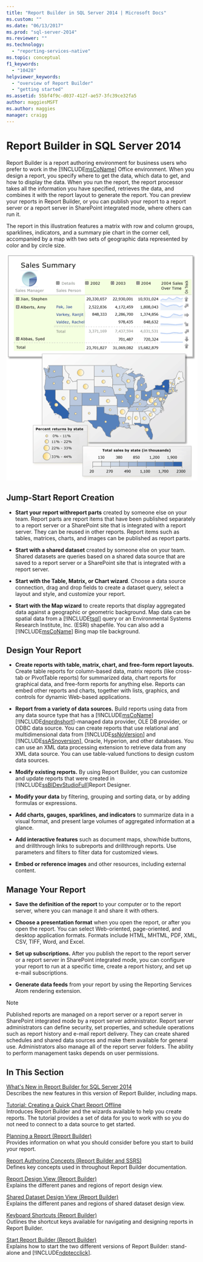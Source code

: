 ```yaml
---
title: "Report Builder in SQL Server 2014 | Microsoft Docs"
ms.custom: ""
ms.date: "06/13/2017"
ms.prod: "sql-server-2014"
ms.reviewer: ""
ms.technology: 
  - "reporting-services-native"
ms.topic: conceptual
f1_keywords: 
  - "10428"
helpviewer_keywords: 
  - "overview of Report Builder"
  - "getting started"
ms.assetid: 55bf4f9c-d037-412f-ae57-3fc39ce32fa5
author: maggiesMSFT
ms.author: maggies
manager: craigg
---
```

# Report Builder in SQL Server 2014
  Report Builder is a report authoring environment for business users who prefer to work in the [!INCLUDE[msCoName](../../../includes/msconame-md.md)] Office environment. When you design a report, you specify where to get the data, which data to get, and how to display the data. When you run the report, the report processor takes all the information you have specified, retrieves the data, and combines it with the report layout to generate the report. You can preview your reports in Report Builder, or you can publish your report to a report server or a report server in SharePoint integrated mode, where others can run it.  
  
 The report in this illustration features a matrix with row and column groups, sparklines, indicators, and a summary pie chart in the corner cell, accompanied by a map with two sets of geographic data represented by color and by circle size.  
  
 ![rs_GettingStartedReport](../media/rs-gettingstartedreport.gif "rs_GettingStartedReport")  
  
##  <a name="JumpStartReptCreation"></a> Jump-Start Report Creation  
  
-   **Start your report withreport parts** created by someone else on your team. Report parts are report items that have been published separately to a report server or a SharePoint site that is integrated with a report server. They can be reused in other reports. Report items such as tables, matrices, charts, and images can be published as report parts.  
  
-   **Start with a shared dataset** created by someone else on your team. Shared datasets are queries based on a shared data source that are saved to a report server or a SharePoint site that is integrated with a report server.  
  
-   **Start with the Table, Matrix, or Chart wizard**. Choose a data source connection, drag and drop fields to create a dataset query, select a layout and style, and customize your report.  
  
-   **Start with the Map wizard** to create reports that display aggregated data against a geographic or geometric background. Map data can be spatial data from a [!INCLUDE[tsql](../../includes/tsql-md.md)] query or an Environmental Systems Research Institute, Inc. (ESRI) shapefile. You can also add a [!INCLUDE[msCoName](../../../includes/msconame-md.md)] Bing map tile background.  
  

  
##  <a name="DesignRept"></a> Design Your Report  
  
-   **Create reports with table, matrix, chart, and free-form report layouts.** Create table reports for column-based data, matrix reports (like cross-tab or PivotTable reports) for summarized data, chart reports for graphical data, and free-form reports for anything else. Reports can embed other reports and charts, together with lists, graphics, and controls for dynamic Web-based applications.  
  
-   **Report from a variety of data sources.** Build reports using data from any data source type that has a [!INCLUDE[msCoName](../../../includes/msconame-md.md)] [!INCLUDE[dnprdnshort](../../includes/dnprdnshort-md.md)]-managed data provider, OLE DB provider, or ODBC data source. You can create reports that use relational and multidimensional data from [!INCLUDE[ssNoVersion](../../includes/ssnoversion-md.md)] and [!INCLUDE[ssASnoversion](../../includes/ssasnoversion-md.md)], Oracle, Hyperion, and other databases. You can use an XML data processing extension to retrieve data from any XML data source. You can use table-valued functions to design custom data sources.  
  
-   **Modify existing reports.** By using Report Builder, you can customize and update reports that were created in [!INCLUDE[ssBIDevStudioFull](../../includes/ssbidevstudiofull-md.md)]Report Designer.  
  
-   **Modify your data** by filtering, grouping and sorting data, or by adding formulas or expressions.  
  
-   **Add charts, gauges, sparklines, and indicators** to summarize data in a visual format, and present large volumes of aggregated information at a glance.  
  
-   **Add interactive features** such as document maps, show/hide buttons, and drillthrough links to subreports and drillthrough reports. Use parameters and filters to filter data for customized views.  
  
-   **Embed or reference images** and other resources, including external content.  
  

  
##  <a name="ManageRpt"></a> Manage Your Report  
  
-   **Save the definition of the report** to your computer or to the report server, where you can manage it and share it with others.  
  
-   **Choose a presentation format** when you open the report, or after you open the report. You can select Web-oriented, page-oriented, and desktop application formats. Formats include HTML, MHTML, PDF, XML, CSV, TIFF, Word, and Excel.  
  
-   **Set up subscriptions.** After you publish the report to the report server or a report server in SharePoint integrated mode, you can configure your report to run at a specific time, create a report history, and set up e-mail subscriptions.  
  
-   **Generate data feeds** from your report by using the Reporting Services Atom rendering extension.  
  
> [!NOTE]  
>  Published reports are managed on a report server or a report server in SharePoint integrated mode by a report server administrator. Report server administrators can define security, set properties, and schedule operations such as report history and e-mail report delivery. They can create shared schedules and shared data sources and make them available for general use. Administrators also manage all of the report server folders. The ability to perform management tasks depends on user permissions.  
  

  
##  <a name="InThisSection"></a> In This Section  
 [What's New in Report Builder for SQL Server 2014](../what-s-new-in-report-builder-for-sql-server-2014.md)  
 Describes the new features in this version of Report Builder, including maps.  
  
 [Tutorial: Creating a Quick Chart Report Offline](tutorial-create-a-quick-chart-report-offline-report-builder.md)  
 Introduces Report Builder and the wizards available to help you create reports. The tutorial provides a set of data for you to work with so you do not need to connect to a data source to get started.  
  
 [Planning a Report &#40;Report Builder&#41;](../report-design/planning-a-report-report-builder.md)  
 Provides information on what you should consider before you start to build your report.  
  
 [Report Authoring Concepts &#40;Report Builder and SSRS&#41;](../report-design/report-authoring-concepts-report-builder-and-ssrs.md)  
 Defines key concepts used in throughout Report Builder documentation.  
  
 [Report Design View &#40;Report Builder&#41;](report-design-view-report-builder.md)  
 Explains the different panes and regions of report design view.  
  
 [Shared Dataset Design View &#40;Report Builder&#41;](shared-dataset-design-view-report-builder.md)  
 Explains the different panes and regions of shared dataset design view.  
  
 [Keyboard Shortcuts &#40;Report Builder&#41;](keyboard-shortcuts-report-builder.md)  
 Outlines the shortcut keys available for navigating and designing reports in Report Builder.  
  
 [Start Report Builder &#40;Report Builder&#41;](start-report-builder.md)  
 Explains how to start the two different versions of Report Builder: stand-alone and [!INCLUDE[ndptecclick](../../includes/ndptecclick-md.md)].  
  
  
